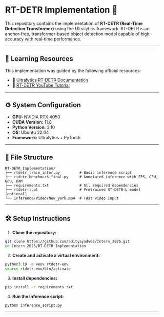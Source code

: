 
# RT-DETR Implementation 🚀

This repository contains the implementation of **RT-DETR (Real-Time Detection Transformer)** using the Ultralytics framework. RT-DETR is an anchor-free, transformer-based object detection model capable of high accuracy with real-time performance.

---


## 🧠 Learning Resources

This implementation was guided by the following official resources:
- 📘 [Ultralytics RT-DETR Documentation](https://docs.ultralytics.com/models/rtdetr/)
- 🎥 [RT-DETR YouTube Tutorial](https://youtu.be/SArFQs6CHwk)

---

## ⚙️ System Configuration

- **GPU:** NVIDIA RTX 4050  
- **CUDA Version:** 11.8  
- **Python Version:** 3.10  
- **OS:** Ubuntu 22.04  
- **Framework:** Ultralytics + PyTorch

---

## 📂 File Structure

```
RT-DETR_Implementation/
├── rtdetr_train_infer.py         # Basic inference script
├── rtdetr_benchmark_final.py     # Annotated inference with FPS, CPU, GPU, RAM
├── requirements.txt              # All required dependencies
├── rtdetr-l.pt                   # Pretrained RT-DETR-L model (optional)
└── inference/Video/New_york.mp4  # Test video input
```

---

## 🛠️ Setup Instructions

1. **Clone the repository:**
```bash
git clone https://github.com/adityayadv03/Intern_2025.git
cd Intern_2025/RT-DETR_Implementation
```

2. **Create and activate a virtual environment:**
```bash
python3.10 -m venv rtdetr-env
source rtdetr-env/bin/activate
```

3. **Install dependencies:**
```bash
pip install -r requirements.txt
```

4. **Run the inference script:**
```bash
python inference_script.py
```

---
